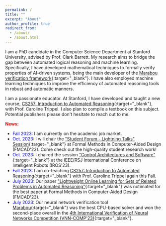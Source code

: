 ```yaml
---
permalink: /
title: ""
excerpt: "About"
author_profile: true
redirect_from: 
  - /about/
  - /about.html
---
```


I am a PhD candidate in the Computer Science Department at Stanford University, advised by Prof. Clark Barrett. My research aims to bridge the gap between automated logical reasoning and machine learning. Specifically, I have developed mathematical techniques to formally verify properties of AI-driven systems, being the main developer of the [Marabou verification framework](https://github.com/NeuralNetworkVerification/Marabou){:target="_blank"}. I have also employed machine learning techniques to improve the efficiency of automated reasoning tools in robust and automatic manners. 

I am a passionate educator. At Stanford, I have developed and taught a new course, [CS257: Introduction to Automated Reasoning](http://web.stanford.edu/class/cs257/){:target="_blank"}, with Prof. Caroline Trippel. I also plan to compile a textbook on this subject. Potential publishers please don't hesitate to reach out to me.

<span style="color:red">**News:**</span>
- <span style="color:blue">Fall 2023</span>: I am currently on the academic job market.
- <span style="color:blue">Oct. 2023</span>: I will chair the ["Student Forum - Lightning Talks" Session](https://fmcad.org/FMCAD23/program/){:target="_blank"} at Formal Methods in Computer-Aided Design (FMCAD'23). Come check out the high-quality student research work! 
- <span style="color:blue">Oct. 2023</span>: I chaired the session ["Control Architectures and Software"](https://ras.papercept.net/conferences/conferences/IROS23/program/IROS23_ContentListWeb_3.html#tubt4){:target="_blank"} at the IEEE/RSJ International Conference on Intelligent Robots (IROS'23). 
- <span style="color:blue">Fall 2023</span>: I am co-teaching [CS257: Introduction to Automated Reasoning](http://web.stanford.edu/class/cs257/){:target="_blank"} with Prof. Caroline Trippel again this Fall.
- <span style="color:blue">July 2023</span>: Our paper ["Lightweight Online Learning for Sets of Related Problems in Automated Reasoning"](https://arxiv.org/abs/2305.11087){:target="_blank"} was notimated for the best paper at Formal Methods in Computer-Aided Design (FMCAD'23).
- <span style="color:blue">July 2023</span>: Our neural network verification tool [Marabou](https://github.com/NeuralNetworkVerification/Marabou){:target="_blank"} was the best CPU-based solver and won the second-place overall in the [4th International Verification of Neural Networks Competition (VNN-COMP'23)](https://sites.google.com/view/vnn2023){:target="_blank"}.
